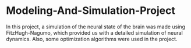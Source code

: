 # Modeling-And-Simulation-Project
In this project, a simulation of the neural state of the brain was made using FitzHugh-Nagumo, which provided us with a detailed simulation of neural dynamics. Also, some optimization algorithms were used in the project.
